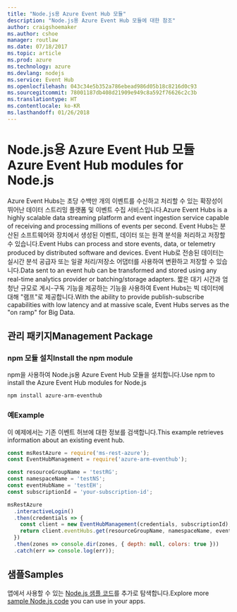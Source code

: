 ```yaml
---
title: "Node.js용 Azure Event Hub 모듈"
description: "Node.js용 Azure Event Hub 모듈에 대한 참조"
author: craigshoemaker
ms.author: cshoe
manager: routlaw
ms.date: 07/18/2017
ms.topic: article
ms.prod: azure
ms.technology: azure
ms.devlang: nodejs
ms.service: Event Hub
ms.openlocfilehash: 043c34e5b352a786ebead986d05b18c8216d0c93
ms.sourcegitcommit: 78001187db408d21909e949c8a592f76626c2c3b
ms.translationtype: HT
ms.contentlocale: ko-KR
ms.lasthandoff: 01/26/2018
---
```

# <a name="azure-event-hub-modules-for-nodejs"></a><span data-ttu-id="4bc05-103">Node.js용 Azure Event Hub 모듈</span><span class="sxs-lookup"><span data-stu-id="4bc05-103">Azure Event Hub modules for Node.js</span></span>

<span data-ttu-id="4bc05-104">Azure Event Hubs는 초당 수백만 개의 이벤트를 수신하고 처리할 수 있는 확장성이 뛰어난 데이터 스트리밍 플랫폼 및 이벤트 수집 서비스입니다.</span><span class="sxs-lookup"><span data-stu-id="4bc05-104">Azure Event Hubs is a highly scalable data streaming platform and event ingestion service capable of receiving and processing millions of events per second.</span></span> <span data-ttu-id="4bc05-105">Event Hubs는 분산된 소프트웨어와 장치에서 생성된 이벤트, 데이터 또는 원격 분석을 처리하고 저장할 수 있습니다.</span><span class="sxs-lookup"><span data-stu-id="4bc05-105">Event Hubs can process and store events, data, or telemetry produced by distributed software and devices.</span></span> <span data-ttu-id="4bc05-106">Event Hub로 전송된 데이터는 실시간 분석 공급자 또는 일괄 처리/저장소 어댑터를 사용하여 변환하고 저장할 수 있습니다.</span><span class="sxs-lookup"><span data-stu-id="4bc05-106">Data sent to an event hub can be transformed and stored using any real-time analytics provider or batching/storage adapters.</span></span> <span data-ttu-id="4bc05-107">짧은 대기 시간과 엄청난 규모로 게시-구독 기능을 제공하는 기능을 사용하여 Event Hubs는 빅 데이터에 대해 "램프"로 제공합니다.</span><span class="sxs-lookup"><span data-stu-id="4bc05-107">With the ability to provide publish-subscribe capabilities with low latency and at massive scale, Event Hubs serves as the "on ramp" for Big Data.</span></span>

## <a name="management-package"></a><span data-ttu-id="4bc05-108">관리 패키지</span><span class="sxs-lookup"><span data-stu-id="4bc05-108">Management Package</span></span>

### <a name="install-the-npm-module"></a><span data-ttu-id="4bc05-109">npm 모듈 설치</span><span class="sxs-lookup"><span data-stu-id="4bc05-109">Install the npm module</span></span> 

<span data-ttu-id="4bc05-110">npm을 사용하여 Node.js용 Azure Event Hub 모듈을 설치합니다.</span><span class="sxs-lookup"><span data-stu-id="4bc05-110">Use npm to install the Azure Event Hub modules for Node.js</span></span>

```bash
npm install azure-arm-eventhub
```

### <a name="example"></a><span data-ttu-id="4bc05-111">예</span><span class="sxs-lookup"><span data-stu-id="4bc05-111">Example</span></span>

<span data-ttu-id="4bc05-112">이 예제에서는 기존 이벤트 허브에 대한 정보를 검색합니다.</span><span class="sxs-lookup"><span data-stu-id="4bc05-112">This example retrieves information about an existing event hub.</span></span>

```javascript
const msRestAzure = require('ms-rest-azure');
const EventHubManagement = require('azure-arm-eventhub');

const resourceGroupName = 'testRG';
const namespaceName = 'testNS';
const eventHubName = 'testEH';
const subscriptionId = 'your-subscription-id';

msRestAzure
  .interactiveLogin()
  .then(credentials => {
    const client = new EventHubManagement(credentials, subscriptionId);
    return client.eventHubs.get(resourceGroupName, namespaceName, eventHubName);
  })
  .then(zones => console.dir(zones, { depth: null, colors: true }))
  .catch(err => console.log(err));
```

## <a name="samples"></a><span data-ttu-id="4bc05-113">샘플</span><span class="sxs-lookup"><span data-stu-id="4bc05-113">Samples</span></span>

<span data-ttu-id="4bc05-114">앱에서 사용할 수 있는 [Node.js 샘플 코드](https://azure.microsoft.com/resources/samples/?platform=nodejs)를 추가로 탐색합니다.</span><span class="sxs-lookup"><span data-stu-id="4bc05-114">Explore more [sample Node.js code](https://azure.microsoft.com/resources/samples/?platform=nodejs) you can use in your apps.</span></span>
